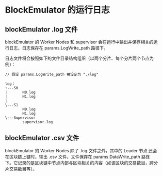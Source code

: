 # BlockEmulator 的运行日志

## blockEmulator .log 文件

blockEmulator 的 Worker Nodes 和 supervisor 会在运行中输出并保存相关的运行日志，日志保存在 params.LogWrite_path 路径下。

日志文件将会按照如下的文件目录结构组织（以两个分片、每个分片两个节点为例）：

```Plain
// 假设 params.LogWrite_path 被设定为 "./log"

log：
+---S0
|       N0.log
|       N1.log
|
\---S1
        N0.log
        N1.log
\---Supervisor
        supervisor.log
```

## blockEmulator .csv 文件

blockEmulator 的 Worker Nodes 除了 .log 文件之外，其中的 Leader 节点 还会在区块链上链时，输出 .csv 文件，文件保存在 params.DataWrite_path 路径下。它记录的是区块链中节点内部与区块相关的内容（如该区块的交易数目，跨分片交易数目等）。